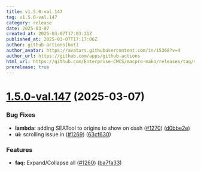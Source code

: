 ```yaml
---
title: v1.5.0-val.147
tag: v1.5.0-val.147
category: release
date: 2025-03-07
created_at: 2025-03-07T17:03:31Z
published_at: 2025-03-07T17:17:06Z
author: github-actions[bot]
author_avatar: https://avatars.githubusercontent.com/in/15368?v=4
author_url: https://github.com/apps/github-actions
html_url: https://github.com/Enterprise-CMCS/macpro-mako/releases/tag/v1.5.0-val.147
prerelease: true
---
```


# [1.5.0-val.147](https://github.com/Enterprise-CMCS/macpro-mako/compare/v1.5.0-val.146...v1.5.0-val.147) (2025-03-07)


### Bug Fixes

* **lambda:** adding SEATool to origins to show on dash ([#1270](https://github.com/Enterprise-CMCS/macpro-mako/issues/1270)) ([d0bbe2e](https://github.com/Enterprise-CMCS/macpro-mako/commit/d0bbe2ef4e8c93070ba67c6197d819a55fcc33d1))
* **ui:** scrolling issue in  ([#1269](https://github.com/Enterprise-CMCS/macpro-mako/issues/1269)) ([63cf630](https://github.com/Enterprise-CMCS/macpro-mako/commit/63cf630edcda8f12f0b7235d854cb41c2c0dc275))


### Features

* **faq:** Expand/Collapse all  ([#1260](https://github.com/Enterprise-CMCS/macpro-mako/issues/1260)) ([ba7fa33](https://github.com/Enterprise-CMCS/macpro-mako/commit/ba7fa33d9dc3a7d9185947f3f7bc61e1335be6aa))




